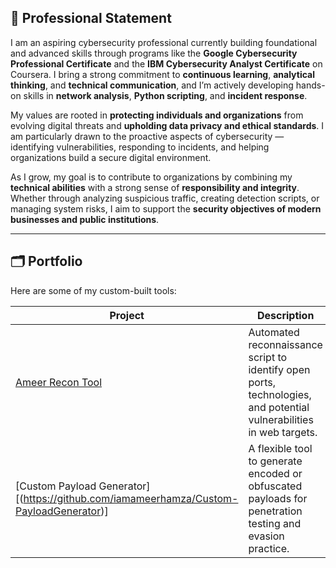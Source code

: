 ## 🧾 Professional Statement

I am an aspiring cybersecurity professional currently building foundational and advanced skills through programs like the **Google Cybersecurity Professional Certificate** and the **IBM Cybersecurity Analyst Certificate** on Coursera. I bring a strong commitment to **continuous learning**, **analytical thinking**, and **technical communication**, and I’m actively developing hands-on skills in **network analysis**, **Python scripting**, and **incident response**.

My values are rooted in **protecting individuals and organizations** from evolving digital threats and **upholding data privacy and ethical standards**. I am particularly drawn to the proactive aspects of cybersecurity — identifying vulnerabilities, responding to incidents, and helping organizations build a secure digital environment.

As I grow, my goal is to contribute to organizations by combining my **technical abilities** with a strong sense of **responsibility and integrity**. Whether through analyzing suspicious traffic, creating detection scripts, or managing system risks, I aim to support the **security objectives of modern businesses and public institutions**.

---

## 🗂️ Portfolio

Here are some of my custom-built tools:

| Project | Description | Tech Stack |
|---------|-------------|------------|
| [Ameer Recon Tool](https://github.com/iamameerhamza/ameer-recon-tool) | Automated reconnaissance script to identify open ports, technologies, and potential vulnerabilities in web targets. | ![Python](https://img.shields.io/badge/-Python-3776AB?logo=python&logoColor=white) ![Nmap](https://img.shields.io/badge/-Nmap-4F5D95?logo=linux&logoColor=white) |
| [Custom Payload Generator][(https://github.com/iamameerhamza/Custom-PayloadGenerator)]| A flexible tool to generate encoded or obfuscated payloads for penetration testing and evasion practice. | ![Python](https://img.shields.io/badge/-Python-3776AB?logo=python&logoColor=white) ![Cybersecurity](https://img.shields.io/badge/-Cybersecurity-blueviolet) |

